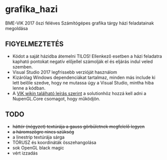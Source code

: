 # grafika_hazi
BME-VIK 2017 őszi féléves Számítógépes grafika tárgy házi feladatainak megoldása

## FIGYELMEZTETÉS
* Kódot a saját házidba átemelni TILOS! Ellenkező esetben a házi feladatra kapható pontokat negatív előjellel számolják el és eljárás indul veled szemben.
* Visual Studio 2017 legfrissebb verzióját használom
* Kizárólag Windows dependenciákat tartalmaz, minden más include ki lett belőle szedve, hogy ne mutassa úgy a Visual Studio, mintha hiba lenne a kódban.
* A [VIK wikin található leírás szerint](https://vik.wiki/Számítógépes_grafika:_OpenGL_%2B_GLUT_%2B_fejlesztőkörnyezetek#Visual_Studio_2015) a solutionhöz hozzá kell adni a NupenGL.Core csomagot, hogy működjön.

## TODO
* ~~háttér (négyzet) textúrája a gauss görbületnek megfelelő legyen~~
* ~~a háromszögre nincs szükség~~
* a linestrip textúrája sárga
* TÓRUSZ és koordináták összehangolása
* sok OpenGL black magic
* vért izzadás
